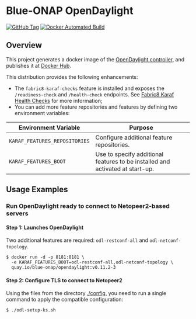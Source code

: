 # Blue-ONAP OpenDaylight

[![GitHub Tag][gh-tag-badge]]()
[![Docker Automated Build][dockerhub-badge]][dockerhub]

## Overview

This project generates a docker image of the
[OpenDaylight controller](https://www.opendaylight.org/what-we-do/current-release/sodium), and publishes it at [Docker Hub][dockerhub].

This distribution provides the following enhancements:

* The `fabric8-karaf-checks` feature is installed and exposes the `/readiness-check` and `/health-check` endpoints. See [Fabric8 Karaf Health Checks][karaf-checks] for more information;
* You can add more feature repositories and features by defining two environment variables:

| Environment Variable | Purpose
| -------------------- | -------
| `KARAF_FEATURES_REPOSITORIES` | Configure additional feature repositories.
| `KARAF_FEATURES_BOOT` | Use to specify additional features to be installed and activated at start-up.

## Usage Examples

### Run OpenDaylight ready to connect to Netopeer2-based servers

#### Step 1: Launches OpenDaylight

Two additional features are required: `odl-restconf-all` and `odl-netconf-topology`.

```shell script
$ docker run -d -p 8181:8181 \
  -e KARAF_FEATURES_BOOT=odl-restconf-all,odl-netconf-topology \
  quay.io/blue-onap/opendaylight:v0.11.2-3
```

#### Step 2: Configure TLS to connect to Netopeer2

Using the files from the directory [./config](https://github.com/blue-onap/opendaylight/tree/master/config),
you need to run a single command to apply the compatible configuration:

```shell script
$ ./odl-setup-ks.sh
```

[dockerhub]:                  https://hub.docker.com/r/blueonap/opendaylight/
[dockerhub-badge]:            https://img.shields.io/docker/cloud/automated/blueonap/opendaylight
[gh-tag-badge]:               https://img.shields.io/github/v/tag/blue-onap/opendaylight?label=Release
[karaf-checks]:               https://fabric8.io/guide/karaf.html#fabric8-karaf-health-checks
